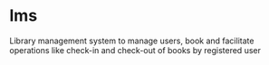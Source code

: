 # lms
Library management system to manage users, book and facilitate operations like check-in and check-out of books by registered user
